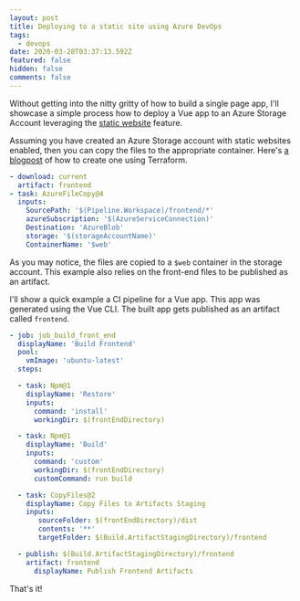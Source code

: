 ```yaml
---
layout: post
title: Deploying to a static site using Azure DevOps
tags:
  - devops
date: 2020-03-28T03:37:13.592Z
featured: false
hidden: false
comments: false
---
```

Without getting into the nitty gritty of how to build a single page app, I'll showcase a simple process how to deploy a Vue app to an Azure Storage Account leveraging the [static website](https://docs.microsoft.com/en-us/azure/storage/blobs/storage-blob-static-website) feature. 

<!--more-->

Assuming you have created an Azure Storage account with static websites enabled, then you can copy the files to the appropriate container. Here's [a blogpost](https://gaunacode.com/creating-an-azure-storage-account-for-static-site-hosting-using-terraform) of how to create one using Terraform.

```yaml
- download: current
  artifact: frontend
- task: AzureFileCopy@4
  inputs:
    SourcePath: '$(Pipeline.Workspace)/frontend/*'
    azureSubscription: '$(AzureServiceConnection)'
    Destination: 'AzureBlob'
    storage: '$(storageAccountName)'
    ContainerName: '$web'
```

As you may notice, the files are copied to a `$web` container in the storage account. This example also relies on the front-end files to be published as an artifact. 

I'll show a quick example a CI pipeline for a Vue app. This app was generated using the Vue CLI. The built app gets published as an artifact called `frontend`.

```yaml
- job: job_build_front_end
  displayName: 'Build Frontend'
  pool: 
    vmImage: 'ubuntu-latest'
  steps: 

  - task: Npm@1
    displayName: 'Restore'
    inputs:
      command: 'install'
      workingDir: $(frontEndDirectory)

  - task: Npm@1
    displayName: 'Build'
    inputs:
      command: 'custom'
      workingDir: $(frontEndDirectory)
      customCommand: run build

  - task: CopyFiles@2
    displayName: Copy Files to Artifacts Staging
    inputs:
       sourceFolder: $(frontEndDirectory)/dist
       contents: '**' 
       targetFolder: $(Build.ArtifactStagingDirectory)/frontend

  - publish: $(Build.ArtifactStagingDirectory)/frontend
    artifact: frontend
      displayName: Publish Frontend Artifacts
```

That's it!